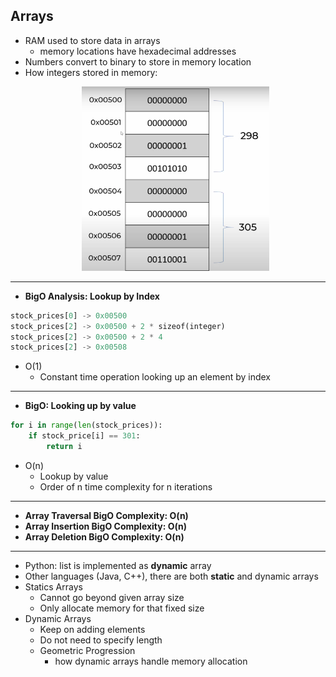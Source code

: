 ## Arrays
- RAM used to store data in arrays
    - memory locations have hexadecimal addresses
- Numbers convert to binary to store in memory location
- How integers stored in memory: <p align="center"><img src="Images/memoryLocation.png" width="300"></p>
---
- **BigO Analysis: Lookup by Index**
```python
stock_prices[0] -> 0x00500
stock_prices[2] -> 0x00500 + 2 * sizeof(integer)
stock_prices[2] -> 0x00500 + 2 * 4
stock_prices[2] -> 0x00508
```
- O(1)
    - Constant time operation looking up an element by index
---
- **BigO: Looking up by value**
```python
for i in range(len(stock_prices)):
    if stock_price[i] == 301:
        return i
```
- O(n)
    - Lookup by value
    - Order of n time complexity for n iterations
---
- **Array Traversal BigO Complexity: O(n)**
- **Array Insertion BigO Complexity: O(n)**
- **Array Deletion BigO Complexity: O(n)**
---
- Python: list is implemented as **dynamic** array
- Other languages (Java, C++), there are both **static** and dynamic arrays
- Statics Arrays
    - Cannot go beyond given array size
    - Only allocate memory for that fixed size
- Dynamic Arrays
    - Keep on adding elements
    - Do not need to specify length
    - Geometric Progression
        - how dynamic arrays handle memory allocation

